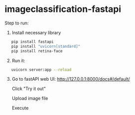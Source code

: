 # imageclassification-fastapi

Step to run:

1. Install necessary library

```bash
   pip install fastapi
   pip install "uvicorn[standard]"
   pip install retina-face
```

2. Run it:

```bash
   uvicorn server:app --reload
```

3. Go to fastAPI web UI:
   http://127.0.0.1:8000/docs#/default/

   Click "Try it out"

   Upload image file

   Execute
